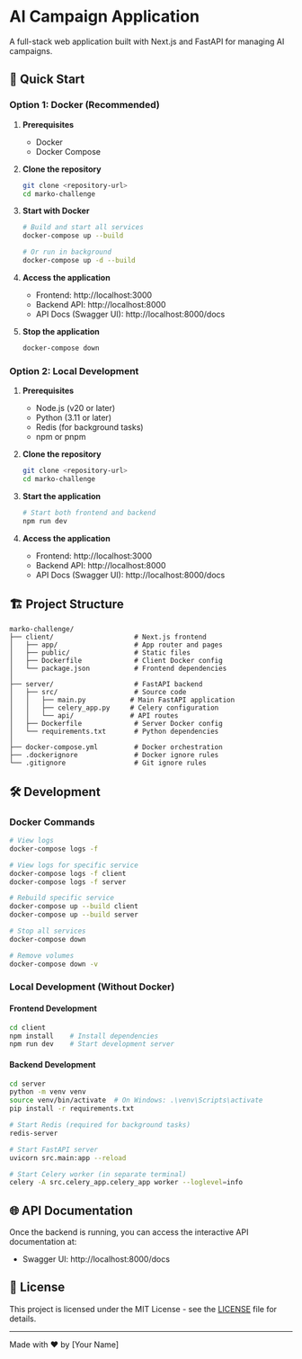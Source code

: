 # AI Campaign Application

A full-stack web application built with Next.js and FastAPI for managing AI campaigns.

## 🚀 Quick Start

### Option 1: Docker (Recommended)

1. **Prerequisites**
   - Docker
   - Docker Compose

2. **Clone the repository**
   ```bash
   git clone <repository-url>
   cd marko-challenge
   ```

3. **Start with Docker**
   ```bash
   # Build and start all services
   docker-compose up --build

   # Or run in background
   docker-compose up -d --build
   ```

4. **Access the application**
   - Frontend: http://localhost:3000
   - Backend API: http://localhost:8000
   - API Docs (Swagger UI): http://localhost:8000/docs

5. **Stop the application**
   ```bash
   docker-compose down
   ```

### Option 2: Local Development

1. **Prerequisites**
   - Node.js (v20 or later)
   - Python (3.11 or later)
   - Redis (for background tasks)
   - npm or pnpm

2. **Clone the repository**
   ```bash
   git clone <repository-url>
   cd marko-challenge
   ```

3. **Start the application**
   ```bash
   # Start both frontend and backend
   npm run dev
   ```

4. **Access the application**
   - Frontend: http://localhost:3000
   - Backend API: http://localhost:8000
   - API Docs (Swagger UI): http://localhost:8000/docs

## 🏗️ Project Structure

```
marko-challenge/
├── client/                    # Next.js frontend
│   ├── app/                   # App router and pages
│   ├── public/                # Static files
│   ├── Dockerfile             # Client Docker config
│   └── package.json           # Frontend dependencies
│
├── server/                    # FastAPI backend
│   ├── src/                   # Source code
│   │   ├── main.py           # Main FastAPI application
│   │   ├── celery_app.py     # Celery configuration
│   │   └── api/              # API routes
│   ├── Dockerfile             # Server Docker config
│   └── requirements.txt       # Python dependencies
│
├── docker-compose.yml         # Docker orchestration
├── .dockerignore              # Docker ignore rules
└── .gitignore                 # Git ignore rules
```

## 🛠️ Development

### Docker Commands

```bash
# View logs
docker-compose logs -f

# View logs for specific service
docker-compose logs -f client
docker-compose logs -f server

# Rebuild specific service
docker-compose up --build client
docker-compose up --build server

# Stop all services
docker-compose down

# Remove volumes
docker-compose down -v
```

### Local Development (Without Docker)

#### Frontend Development

```bash
cd client
npm install    # Install dependencies
npm run dev    # Start development server
```

#### Backend Development

```bash
cd server
python -m venv venv
source venv/bin/activate  # On Windows: .\venv\Scripts\activate
pip install -r requirements.txt

# Start Redis (required for background tasks)
redis-server

# Start FastAPI server
uvicorn src.main:app --reload

# Start Celery worker (in separate terminal)
celery -A src.celery_app.celery_app worker --loglevel=info
```

## 🌐 API Documentation

Once the backend is running, you can access the interactive API documentation at:

- Swagger UI: http://localhost:8000/docs

## 📝 License

This project is licensed under the MIT License - see the [LICENSE](LICENSE) file for details.

---

Made with ❤️ by [Your Name]
